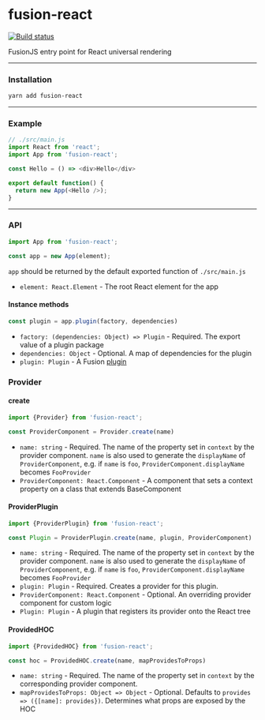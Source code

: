 # fusion-react

[![Build status](https://badge.buildkite.com/4c8b6bc04b61175d66d26b54b1d88d52e24fecb1b537c54551.svg?branch=master)](https://buildkite.com/uberopensource/fusion-react?branch=master)


FusionJS entry point for React universal rendering

---

### Installation

```sh
yarn add fusion-react
```

---

### Example

```js
// ./src/main.js
import React from 'react';
import App from 'fusion-react';

const Hello = () => <div>Hello</div>

export default function() {
  return new App(<Hello />);
}
```

---

### API

```js
import App from 'fusion-react';

const app = new App(element);
```

`app` should be returned by the default exported function of `./src/main.js`

- `element: React.Element` - The root React element for the app

#### Instance methods

```js
const plugin = app.plugin(factory, dependencies)
```

- `factory: (dependencies: Object) => Plugin` - Required. The export value of a plugin package
- `dependencies: Object` - Optional. A map of dependencies for the plugin
- `plugin: Plugin` - A Fusion [plugin](https://github.com/fusionjs/fusion-core#plugin)

### Provider

#### create

```js
import {Provider} from 'fusion-react';

const ProviderComponent = Provider.create(name)
```

- `name: string` - Required. The name of the property set in `context` by the provider component. `name` is also used to generate the `displayName` of `ProviderComponent`, e.g. if `name` is `foo`, `ProviderComponent.displayName` becomes `FooProvider`
- `ProviderComponent: React.Component` - A component that sets a context property on a class that extends BaseComponent

#### ProviderPlugin

```js
import {ProviderPlugin} from 'fusion-react';

const Plugin = ProviderPlugin.create(name, plugin, ProviderComponent)
```

- `name: string` - Required. The name of the property set in `context` by the provider component. `name` is also used to generate the `displayName` of `ProviderComponent`, e.g. if `name` is `foo`, `ProviderComponent.displayName` becomes `FooProvider`
- `plugin: Plugin` - Required. Creates a provider for this plugin.
- `ProviderComponent: React.Component` - Optional. An overriding provider component for custom logic
- `Plugin: Plugin` - A plugin that registers its provider onto the React tree

#### ProvidedHOC

```js
import {ProvidedHOC} from 'fusion-react';

const hoc = ProvidedHOC.create(name, mapProvidesToProps)
```

- `name: string` - Required. The name of the property set in `context` by the corresponding provider component.
- `mapProvidesToProps: Object => Object` - Optional. Defaults to `provides => ({[name]: provides})`. Determines what props are exposed by the HOC

